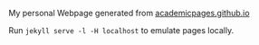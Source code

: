 My personal Webpage generated from [academicpages.github.io](https://github.com/academicpages/academicpages.github.io)

Run `jekyll serve -l -H localhost` to emulate pages locally.